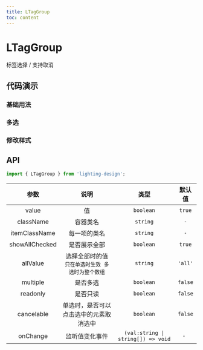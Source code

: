 ```yaml
---
title: LTagGroup
toc: content
---
```


# LTagGroup

标签选择 / 支持取消

## 代码演示

### 基础用法

<code src='./demos/Demo1.tsx'></code>

### 多选

<code src='./demos/Demo2.tsx'></code>

### 修改样式

<code src='./demos/Demo3.tsx'></code>

## API

```ts
import { LTagGroup } from 'lighting-design';
```

|      参数      |                       说明                       |                类型                | 默认值  |
| :------------: | :----------------------------------------------: | :--------------------------------: | :-----: |
|     value      |                        值                        |             `boolean`              | `true`  |
|   className    |                     容器类名                     |              `string`              |   `-`   |
| itemClassName  |                   每一项的类名                   |              `string`              |   `-`   |
| showAllChecked |                   是否展示全部                   |             `boolean`              | `true`  |
|    allValue    | 选择全部时的值 `只在单选时生效 多选时为整个数组` |              `string`              | `'all'` |
|    multiple    |                     是否多选                     |             `boolean`              | `false` |
|    readonly    |                     是否只读                     |             `boolean`              | `false` |
|   cancelable   |      单选时，是否可以点击选中的元素取消选中      |             `boolean`              | `false` |
|    onChange    |                  监听值变化事件                  | `(val:string \| string[]) => void` |  `- `   |
